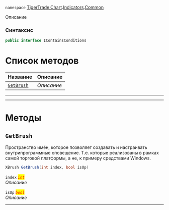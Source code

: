 
`namespace` [TigerTrade.Chart](../../../TigerTrade.Chart.md).[Indicators](../../../TigerTrade.Chart/Indicators.md).[Common](../../../TigerTrade.Chart/Indicators/Common.md)


Описание

### Синтаксис
```csharp
public interface IContainsConditions
```


# Список методов
| Название | Описание |
| --- | --- |
| [`GetBrush`](#method-getbrush) | *Описание* |





***  
***  
# Методы

## `GetBrush`<a href="method-getbrush" id="method-getbrush"></a>
Пространство имён, которое позволяет создавать и настраивать внутрипрограммные оповещение. Т.е. которые реализованы в рамках самой торговой платформы, а не, к примеру средствами Windows.

```csharp
XBrush GetBrush(int index, bool isUp)
```

`index` <mark style="color:red;">*`int`*</mark>  
 *Описание*  

`isUp` <mark style="color:red;">*`bool`*</mark>  
 *Описание*  


***  

